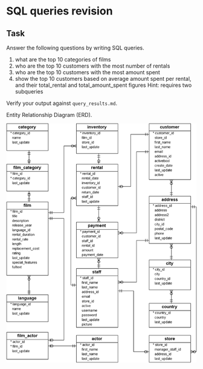# SQL queries revision 

## Task 

Answer the following questions by writing SQL queries. 

1. what are the top 10 categories of films 
2. who are the top 10 customers with the most number of rentals 
3. who are the top 10 customers with the most amount spent 
4. show the top 10 customers based on average amount spent per rental, and their total_rental and total_amount_spent figures
    Hint: requires two subqueries 

Verify your output against `query_results.md`. 

Entity Relationship Diagram (ERD). 

![erd-diagram.png](erd-diagram.png)